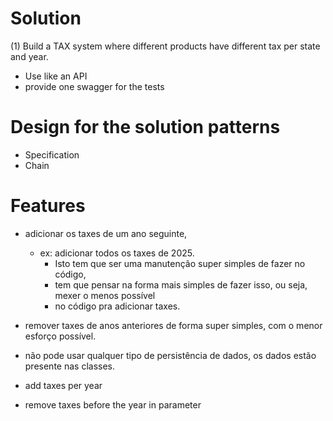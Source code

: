 # Solution
(1) Build a TAX system where different products have different tax per state and year.

- Use like an API
- provide one swagger for the tests

# Design for the solution patterns 
- Specification
- Chain

# Features
- adicionar os taxes de um ano seguinte, 
  - ex: adicionar todos os taxes de 2025. 
    - Isto tem que ser uma manutenção super simples de fazer no código,
    - tem que pensar na forma mais simples de fazer isso, ou seja, mexer o menos possível 
    - no código pra adicionar taxes.
- remover taxes de anos anteriores de forma super simples, com o menor esforço possível.
- não pode usar qualquer tipo de persistência de dados, os dados estão presente nas classes.

- add taxes per year
- remove taxes before the year in parameter




